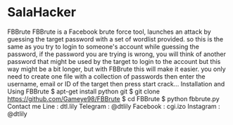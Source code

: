 # SalaHacker
FBBrute FBBrute is a Facebook brute force tool, launches an attack by guessing the target password with a set of wordlist provided. so this is the same as you try to login to someone's account while guessing the password, if the password you are trying is wrong, you will think of another password that might be used by the target to login to the account but this way might be a bit longer, but with FBBrute this will make it easier. you only need to create one file with a collection of passwords then enter the username, email or ID of the target then press start crack...  Installation and Using FBBrute $ apt-get install python git $ git clone https://github.com/Gameye98/FBBrute $ cd FBBrute $ python fbbrute.py Contact me Line : dtl.lily Telegram : @dtlily Facebook : cgi.izo Instagram : @dtlily
